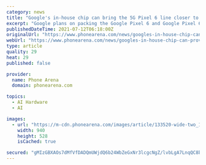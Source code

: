 ```yaml
---
category: news
title: "Google's in-house chip can bring the 5G Pixel 6 line closer to the iPhone with this feature"
excerpt: "Google plans on packing the Google Pixel 6 and Google Pixel 6 Pro with its new in-house chipset called the Whitechapel and thanks to the SoC, Google hopes to offer five years of Android updates for the phones."
publishedDateTime: 2021-07-12T06:18:00Z
originalUrl: "https://www.phonearena.com/news/googles-in-house-chip-can-provide-the-new-5g-pixels-with-some-great-optimizations_id133520"
webUrl: "https://www.phonearena.com/news/googles-in-house-chip-can-provide-the-new-5g-pixels-with-some-great-optimizations_id133520"
type: article
quality: 29
heat: 29
published: false

provider:
  name: Phone Arena
  domain: phonearena.com

topics:
  - AI Hardware
  - AI

images:
  - url: "https://m-cdn.phonearena.com/images/article/133520-wide-two_1200/Googles-in-house-chip-can-bring-the-5G-Pixel-6-line-closer-to-the-iPhone-with-this-feature.jpg"
    width: 940
    height: 528
    isCached: true

secured: "gMIzGBXAOs7dMfVfDADQmUWjdQ6b24WbZeGxNr3lcgcNgZ/lvbLgA7LnqQC8bBr7QKyPG6Zr0ecm2veAwPLvZpkOSvUl1rrS6xP2qSML+J18jdLYmN7oHbkh16bghB55IbPzv3A31AevFOI27B8wTk9KPPtbO11KPA3VZBJtDmpuzhQguXU85/ar4+uovk8Y55NY7mp4xNCbK0R+V8WYJ2yj4s56IiEE6OHTdF+q327+p6hop1vMMCvFJGM/bca3qXVYxfBTcGqRGMA8ORA2m3Xz+IGmfyl1Crx/E4L3wSS97a7SCoHo4sALwKxHsZ4sTuhtLdJhETsfLvbLWM9dqTST8oEAIk1bYbOQe5msqfw=;5F8AUug3DdYe6Kte9RahgA=="
---
```


